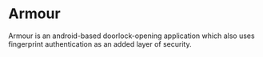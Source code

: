 # Armour
Armour is an android-based doorlock-opening application which also uses fingerprint authentication as an added layer of security.
